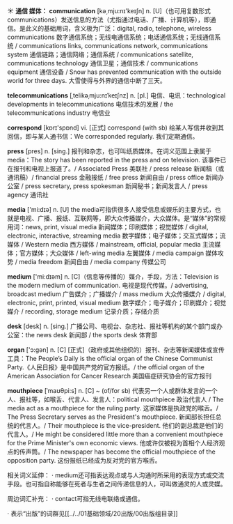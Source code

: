 ☀ <span class="category">**通信 媒体：**</span>
<span class="vocabulary">**communication**</span> [kə͵mju:nɪ'keɪʃn] 
<span class="definition">n. [U]（也可用复数形式communications）发送信息的方法（尤指通过电话、广播、计算机等），即通信。是此义的基础用词，含义极为广泛：</span>digital, radio, telephone, wireless communications 数字通信系统；无线电通信系统；电话通信系统；无线通信系统 / communications links, communications network, communications system 通信链路；通信网络；通信系统 / communications satellite, communications technology 通信卫星；通信技术 / communications equipment 通信设备 / Snow has prevented communication with the outside world for three days. 大雪使得与外界的通信中断了三天。
           
<span class="vocabulary">**telecommunications**</span> [ˌtelikəˌmju:nɪˈkeɪʃnz]
<span class="definition">n. [pl.] 电信、电讯：</span>technological developments in telecommunications 电信技术的发展 / the telecommunications industry 电信业

<span class="vocabulary">**correspond**</span> [kɒrɪ'spɒnd] 
<span class="definition">vi. [正式] correspond (with sb) 给某人写信并收到其回信，即与某人通书信：</span>We corresponded regularly. 我们定期通信。

<span class="vocabulary">**press**</span> [pres] 
<span class="definition">n. [sing.] 报刊和杂志，也可叫纸质媒体。在词义范围上隶属于media：</span>The story has been reported in the press and on television. 该事件已在报刊和电视上报道了。/ Associated Press 美联社 / press release 新闻稿（或通讯稿）/ financial press 金融报纸 / free press 新闻自由 / press office 新闻办公室 / press secretary, press spokesman 新闻秘书；新闻发言人 / press agency 通讯社

<span class="vocabulary">**media**</span> ['mi:dɪə] 
<span class="definition">n. [U] the media可指供很多人接受信息或娱乐的主要方式，也就是电视、广播、报纸、互联网等，即大众传播媒介，大众媒体。是“媒体”的常规用词：</span>news, print, visual media 新闻媒体；印刷媒体；视觉媒体 / digital, electronic, interactive, streaming media 数字媒体；电子媒体；交互式媒体；流媒体 / Western media 西方媒体 / mainstream, official, popular media 主流媒体；官方媒体；大众媒体 / left-wing media 左翼媒体 / media campaign 媒体攻势 / media freedom 新闻自由 / media company 传媒公司

<span class="vocabulary">**medium**</span> ['mi:dɪəm] 
<span class="definition">n. [C]（信息等传播的）媒介，手段，方法：</span>Television is the modern medium of communication. 电视是现代传媒。/ advertising, broadcast medium 广告媒介；广播媒介 / mass medium 大众传播媒介 / digital, electronic, print, printed, visual medium 数字媒介；电子媒介；印刷媒介；视觉媒介 / recording, storage medium 记录介质；存储介质

<span class="vocabulary">**desk**</span> [desk] 
<span class="definition">n. [sing.] 广播公司、电视台、杂志社、报社等机构的某个部门或办公室：</span>the news desk 新闻部 / the sports desk 体育部

<span class="vocabulary">**organ**</span> ['ɔ:ɡən] 
<span class="definition">n. [C] [正式]（政府或其他组织的）报刊、杂志等新闻媒体或宣传工具：</span>The People’s Daily is the official organ of the Chinese Communist Party.《人民日报》是中国共产党的官方报纸。/ the official organ of the American Association for Cancer Research 美国癌症研究协会的官方报刊
           
<span class="vocabulary">**mouthpiece**</span> [ˈmaʊθpi:s]
<span class="definition">n. [C] ~ (of/for sb) 代表另一个人或群体发言的一个人、报社等，如喉舌、代言人、发言人：</span>political mouthpiece 政治代言人 / The media act as a mouthpiece for the ruling party. 这家媒体是执政党的喉舌。/ The Press Secretary serves as the President's mouthpiece. 新闻部长担任总统的代言人。/ Their mouthpiece is the vice-president. 他们的副总裁是他们的代言人。/ He might be considered little more than a convenient mouthpiece for the Prime Minister's own economic views. 他或许仅被视为首相个人经济观点的传声筒。/ The newspaper has become the official mouthpiece of the opposition party. 这份报纸已经成为反对党的官方喉舌。

相关词义延伸：
· medium还可指表达观点或与人沟通时所采用的表现方式或交流手段。也可指自称能够在死者与生者之间传递信息的人，可叫做通灵的人或灵媒。

周边词汇补充：
· contact可指无线电联络或通信。
          
· 表示“出版”的词群见[[../../01基础领域/20出版/00出版组目录]]
